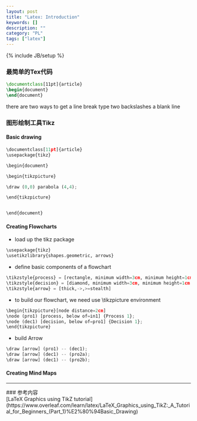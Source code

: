 ```yaml
---
layout: post
title: "Latex: Introduction"
keywords: []
description: ""
category: "PL"
tags: ["latex"]
---
```

{% include JB/setup %}



### 最简单的Tex代码 
```latex
\documentclass[11pt]{article}
\begin{document}
\end{document}
```

there are two ways to get a line break
type two backslashes
a blank line

### 图形绘制工具Tikz



#### Basic drawing

```python
\documentclass[11pt]{article}
\usepackage{tikz}

\begin{document}

\begin{tikzpicture}

\draw (0,0) parabola (4,4);

\end{tikzpicture}


\end{document}
```

#### Creating Flowcharts

+ load up the tikz package
```python
\usepackage{tikz}
\usetikzlibrary{shapes.geometric, arrows}
```
+ define basic components of a flowchart 

```python
\tikzstyle{process} = [rectangle, minimum width=3cm, minimum height=1cm, text centered, draw=black, fill=orange!30]
\tikzstyle{decision} = [diamond, minimum width=3cm, minimum height=1cm
\tikzstyle{arrow} = [thick,->,>=stealth]
```
+ to build our flowchart, we need use \tikzpicture environment

```python
\begin{tikzpicture}[node distance=2cm]
\node (pro1) [process, below of=in1] {Process 1};
\node (dec1) [decision, below of=pro1] {Decision 1};
\end{tikzpicture}
```

+ build Arrow

```python
\draw [arrow] (pro1) -- (dec1);
\draw [arrow] (dec1) -- (pro2a);
\draw [arrow] (dec1) -- (pro2b);
```
#### Creating Mind Maps
<hr />
### 参考内容 <br /> 
[LaTeX Graphics using TikZ tutorial](https://www.overleaf.com/learn/latex/LaTeX_Graphics_using_TikZ:_A_Tutorial_for_Beginners_(Part_1)%E2%80%94Basic_Drawing) <br />                                                                                    

